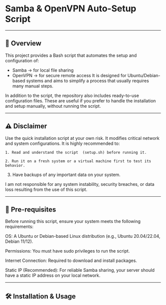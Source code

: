 # Samba & OpenVPN Auto-Setup Script

--------------------------------------------------------------------------------------------------

## 📖 Overview

This project provides a Bash script that automates the setup and configuration of:
  - Samba → for local file sharing
  - OpenVPN → for secure remote access
It is designed for Ubuntu/Debian-based systems and aims to simplify a process that usually requires many manual steps.

In addition to the script, the repository also includes ready-to-use configuration files. These are useful if you prefer to handle the installation and setup manually, without running the script.

--------------------------------------------------------------------------------------------------

## ⚠️ Disclaimer

Use the quick installation script at your own risk. It modifies critical network and system configurations. It is highly recommended to:

    1. Read and understand the script  (setup.sh) before running it.

    2. Run it on a fresh system or a virtual machine first to test its behavior.

   3.  Have backups of any important data on your system.

I am not responsible for any system instability, security breaches, or data loss resulting from the use of this script.

----------------------------------------------------------------------------------------------------

## 🚀 Pre-requisites

Before running this script, ensure your system meets the following requirements:

   OS: A Ubuntu or Debian-based Linux distribution (e.g., Ubuntu 20.04/22.04, Debian 11/12).

   Permissions: You must have sudo privileges to run the script.

   Internet Connection: Required to download and install packages.

   Static IP (Recommended): For reliable Samba sharing, your server should have a static IP address on your local network.
    
--------------------------------------------------------------------------------------------------

## 🛠️ Installation & Usage

